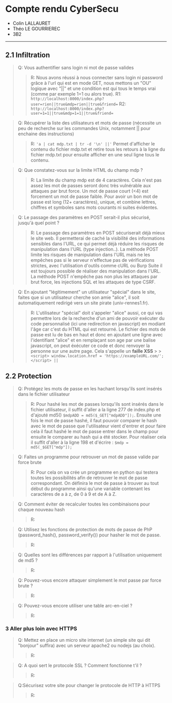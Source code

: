 # Compte rendu CyberSecu

- Colin LALLAURET
- Théo LE GOURRIEREC
- 3B2

---

## 2.1 Infiltration

> Q: Vous authentifier sans login ni mot de passe valides
>
> > R: Nous avons réussi à nous connecter sans login ni password grâce à l'url qui est en mode GET, nous mettons un "OU" logique avec "||" et une condition est qui tous le temps vrai (comme par exemple 1=1 ou alors true).
> > R1: `http://localhost:8000/index.php?user=rien||true&mdp=rien||true&friend=`
> > R2: `http://localhost:8000/index.php?user=1=1||true&mdp=1=1||true&friend=`

> Q: Récupérer la liste des utilisateurs et mots de passe (nécessite un peu de recherche sur les commandes Unix, notamment || pour enchaine des instructions)
>
> > R: `'a | cat mdp.txt | tr -d '\n' ||'`
> > Permet d'afficher le contenu du fichier mdp.txt et retire tous les retours à la ligne du fichier mdp.txt pour ensuite afficher en une seul ligne tous le contenu.

> Q: Que constatez-vous sur la limite HTML du champ mdp ?
>
> > R: La limite du champ mdp est de 4 caractères. Cela n'est pas assez les mot de passes seront donc très vulnérable aux attaques par brut force. Un mot de passe court (<4) est forcement un mot de passe faible. Pour avoir un bon mot de passe est long (12+ caractères), unique, et combine lettres, chiffres et symboles sans mots courants ni suites évidentes.

> Q: Le passage des paramètres en POST serait-il plus sécurisé, jusqu'à quel point ?
>
> > R: Le passage des paramètres en POST sécuriserait déjà mieux le site web. Il permetterai de caché la visibilité des informations sensibles dans l'URL, ce qui permet déjà réduire les risques de manipulation dans l'URL (type injection..). La méthode POST limite les risques de manipulation dans l'URL mais ne les empêches pas si le serveur n'effectue pas de vérifications strictes, avec l'utilisation d'outils comme cURL ou Burp Suite il est toujours possible de réaliser des manipulation dans l'URL. La méthode POST n'empêche pas non plus les attaques par brut force, les injections SQL et les attaques de type CSRF.

> Q: En ajoutant "légitimement" un utilisateur "spécial" dans le site, faites que si un utilisateur cherche son amie "alice", il soit automatiquement redirigé vers un site pirate (univ-rennes1.fr).
>
> > R: L'utilisateur "spécial" doit s'appeler "alice" aussi, ce qui vas permettre lors de la recherche d'un ami de pouvoir exécuter du code personnalisé (ici une redirection en javascript) en modiant l'âge car c'est du HTML qui est retourné. Le fichier des mots de passe est lu de bas en haut et donc en ajoutant une ligne avec l'identifiant "alice" et en remplaçant son age par une balise javascript, on peut éxécuter ce code et donc renvoyer la personne sur une autre page. Cela s'appelle un **faille XSS** > > `<script> window.location.href = 'https://exampleURL.com/'; </script> ||`

## 2.2 Protection

> Q: Protégez les mots de passe en les hachant lorsqu'ils sont insérés dans le fichier utilisateur
>
> > R: Pour hashé les mot de passes lorsqu'ils sont insérés dans le fichier utilisateur, il suffit d'aller a la ligne 277 de index.php et d'ajouté md5() `$mdpADD = md5($_GET["mdpADD"]);`. Ensuite une fois le mot de passe hashé, il faut pouvoir comparer le hash avec le mot de passe que l'utilisateur vient d'entrer et pour faire cela il faut hashé le mot de passe entrer dans le champ pour ensuite le comparer au hash qui a été stocker. Pour réaliser cela il suffit d'aller à la ligne 198 et d'écrire : `$mdp = md5(_$GET["mdp"]);`

> Q: Faites un programme pour retrouver un mot de passe valide par force brute
>
> > R: Pour cela on va crée un programme en python qui testera toutes les possibilités afin de retrouver le mot de passe correspondant. On définira le mot de passe à trouver au tout début du programme ainsi qu'une variable contenant les caractères de a à z, de 0 à 9 et de A à Z.

> Q: Comment éviter de recalculer toutes les combinaisons pour chaque nouveau hash
>
> > R:

> Q: Utilisez les fonctions de protection de mots de passe de PhP (password_hash(), password_verify()) pour hasher le mot de passe.
>
> > R:

> Q: Quelles sont les différences par rapport à l'utilisation uniquement de md5 ?
>
> > R:

> Q: Pouvez-vous encore attaquer simplement le mot passe par force brute ?
>
> > R:

> Q: Pouvez-vous encore utiliser une table arc-en-ciel ?
>
> > R:

### 3 Aller plus loin avec HTTPS

> Q: Mettez en place un micro site internet (un simple site qui dit "bonjour" suffira) avec un serveur apache2 ou nodejs (au choix).
>
> > R:

> Q: A quoi sert le protocole SSL ? Comment fonctionne t'il ?
>
> > R:

> Q:Sécurisez votre site pour changer le protocole de HTTP à HTTPS
>
> > R:
